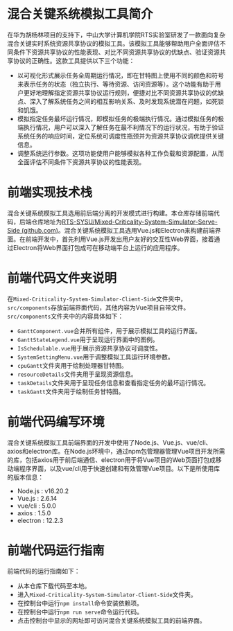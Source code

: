 # 混合关键系统模拟工具简介

在华为胡杨林项目的支持下，中山大学计算机学院RTS实验室研发了一款面向复杂混合关键实时系统资源共享协议的模拟工具。该模拟工具能够帮助用户全面评估不同条件下资源共享协议的性能表现、对比不同资源共享协议的优缺点、验证资源共享协议的正确性。这款工具提供以下三个功能：

- 以可视化形式展示任务全周期运行情况，即在甘特图上使用不同的颜色和符号来表示任务的状态（独立执行、等待资源、访问资源等）。这个功能有助于用户更好地理解指定资源共享协议运行规则，便捷对比不同资源共享协议的优缺点、深入了解系统任务之间的相互影响关系、及时发现系统潜在问题，如死锁和饥饿。
- 模拟指定任务最坏运行情况，即模拟任务的极端执行情况。通过模拟任务的极端执行情况，用户可以深入了解任务在最不利情况下的运行状况，有助于验证系统任务的响应时间，定位系统可调度性瓶颈并为资源共享协议调优提供关键信息。
- 调整系统运行参数。这项功能使用户能够模拟各种工作负载和资源配置，从而全面评估不同条件下资源共享协议的性能表现。



# 前端实现技术栈

混合关键系统模拟工具选用前后端分离的开发模式进行构建。本仓库存储前端代码，后端仓库地址为[RTS-SYSU/Mixed-Criticality-System-Simulator-Serve-Side (github.com)](https://github.com/RTS-SYSU/Mixed-Criticality-System-Simulator-Serve-Side)。混合关键系统模拟工具选用Vue.js和Electron来构建前端界面。在前端开发中，首先利用Vue.js开发出用户友好的交互性Web界面，接着通过Electron将Web界面打包成可在移动端平台上运行的应用程序。



# 前端代码文件夹说明

在`Mixed-Criticality-System-Simulator-Client-Side`文件夹中，`src/components`存放前端界面代码，其他内容为Vue项目自带文件。`src/components`文件夹中的内容具体如下：

- `GanttComponent.vue`合并所有组件，用于展示模拟工具的运行界面。
- `GanttStateLegend.vue`用于呈现运行界面中的图例。
- `IsSchedulable.vue`用于展示资源共享协议可调度性。
- `SystemSettingMenu.vue`用于调整模拟工具运行环境参数。
- `cpuGantt`文件夹用于绘制处理器甘特图。
- `resourceDetails`文件夹用于呈现资源信息。
- `taskDetails`文件夹用于呈现任务信息和查看指定任务的最坏运行情况。
- `taskGantt`文件夹用于绘制任务甘特图。



# 前端代码编写环境

混合关键系统模拟工具前端界面的开发中使用了Node.js、Vue.js、vue/cli、axios和electron库。在Node.js环境中，通过npm包管理器管理Vue项目开发所需的库，包括axios用于前后端通信、electron用于将Vue项目的Web页面打包成移动端程序界面，以及vue/cli用于快速创建和有效管理Vue项目。以下是所使用库的版本信息：

- Node.js : v16.20.2
- Vue.js : 2.6.14
- vue/cli : 5.0.0
- axios : 1.5.0
- electron : 12.2.3

# 前端代码运行指南

前端代码的运行指南如下：

- 从本仓库下载代码至本地。
- 进入`Mixed-Criticality-System-Simulator-Client-Side`文件夹。
- 在控制台中运行`npm install`命令安装依赖项。
- 在控制台中运行`npm run serve`命令运行代码。
- 点击控制台中显示的网址即可访问混合关键系统模拟工具的前端界面。
